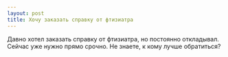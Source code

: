 ```yaml
---
layout: post 
title: Хочу заказать справку от фтизиатра 
--- 
```

Давно хотел заказать справку от фтизиатра, но постоянно откладывал. Сейчас уже нужно прямо срочно. Не знаете, к кому лучше обратиться?